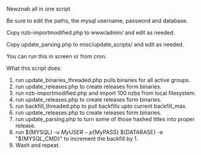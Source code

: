 Newznab all in one script

Be sure to edit the paths, the mysql username, password and database.

Copy nzb-importmodified.php to www/admin/ and edit as needed.

Copy update_parsing.php to misc/update_scripts/ and edit as needed.

You can run this in screen or from cron.


What this script does:
1. run update_binaries_threaded.php pulls binaries for all active groups.
2. run update_releases.php to create releases form binaries.
3. run nzb-importmodified.php and import 100 nzbs from local filesystem.
4. run update_releases.php to create releases form binaries.
5. run backfill_threaded.php to pull backfills upto current backfill_max.
6. run update_releases.php to create releases form binaries.
7. run update_parsing.php to turn some of those hashed titles into proper release.
8. run ${MYSQL} -u ${MyUSER} -p${MyPASS} ${DATABASE} -e "${MYSQL_CMD}" to increment the backfill by 1.
9. Wash and repeat.

